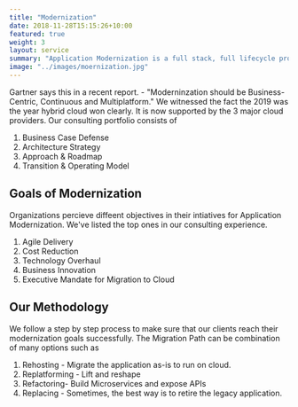 ```yaml
---
title: "Modernization"
date: 2018-11-28T15:15:26+10:00
featured: true
weight: 3
layout: service
summary: "Application Modernization is a full stack, full lifecycle problem requiring paradigm shifts across people, process & tooling. Platformatory can be an advance guard to make your team battle ready." 
image: "../images/moernization.jpg"
---
```


Gartner says this in a recent report. - "Moderninzation should be Business-Centric, Continuous and Multiplatform."
We witnessed the fact the 2019 was the year hybrid cloud won clearly. It is now supported by the 3 major cloud providers. Our consulting portfolio consists of

1. Business Case Defense
2. Architecture Strategy
3. Approach & Roadmap
4. Transition & Operating Model


## Goals of Modernization

Organizations percieve diffeent objectives in their intiatives for Application Modernization. We've listed the top ones in our consulting experience.

1. Agile Delivery
2. Cost Reduction
3. Technology Overhaul
4. Business Innovation
5. Executive Mandate for Migration to Cloud


## Our Methodology

We follow a step by step process to make sure that our clients reach their modernization goals successfully. The Migration Path can be combination of many options 
such as 

1. Rehosting - Migrate the application as-is to  run on cloud.
2. Replatforming - Lift and reshape 
3. Refactoring- Build Microservices and expose APIs
4. Replacing - Sometimes, the best way is to retire the legacy application.

